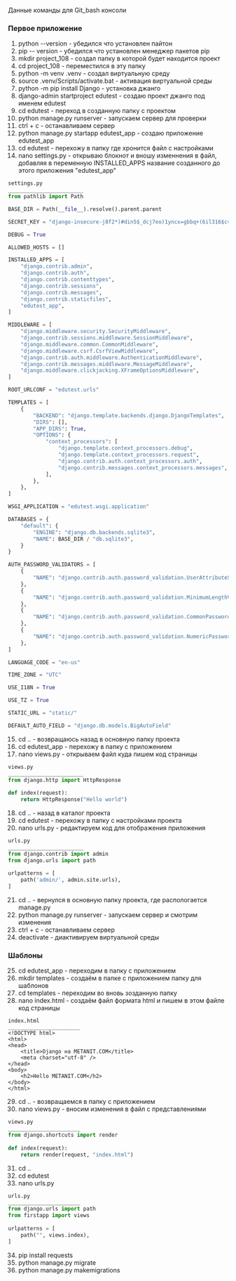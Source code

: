 Данные команды для Git_bash консоли
### Первое приложение ###
1) python --version - убедился что установлен пайтон
2) pip -- version - убедился что установлен менеджер пакетов pip
3) mkdir project_108 - создал папку в которой будет находится проект
4) cd project_108 - переместился в эту папку
5) python -m venv .venv - создал виртуальную среду
6) source .venv/Scripts/activate.bat - активация виртуальной среды
7) python -m pip install Django - установка джанго
8) django-admin startproject edutest - создаю проект джанго под именем edutest
9) cd edutest - переход в созданную папку с проектом
10) python manage.py runserver - запускаем сервер для проверки
11) ctrl + с  - останавливаем сервер
12) python manage.py startapp edutest_app - создаю приложение edutest_app
13) cd edutest - перехожу в папку где хронится файл с настройками
14) nano settings.py - открываю блокнот и вношу изменнения в файл, добавляя в переменную INSTALLED_APPS название созданного до этого приложения "edutest_app"
```python
settings.py
________________________
from pathlib import Path

BASE_DIR = Path(__file__).resolve().parent.parent

SECRET_KEY = "django-insecure-j8f2*)#din5$_dcj7eo)1yncx=gbbq+(6il316$cv)i2dfa^2="

DEBUG = True

ALLOWED_HOSTS = []

INSTALLED_APPS = [
    "django.contrib.admin",
    "django.contrib.auth",
    "django.contrib.contenttypes",
    "django.contrib.sessions",
    "django.contrib.messages",
    "django.contrib.staticfiles",
    "edutest_app",
]

MIDDLEWARE = [
    "django.middleware.security.SecurityMiddleware",
    "django.contrib.sessions.middleware.SessionMiddleware",
    "django.middleware.common.CommonMiddleware",
    "django.middleware.csrf.CsrfViewMiddleware",
    "django.contrib.auth.middleware.AuthenticationMiddleware",
    "django.contrib.messages.middleware.MessageMiddleware",
    "django.middleware.clickjacking.XFrameOptionsMiddleware",
]

ROOT_URLCONF = "edutest.urls"

TEMPLATES = [
    {
        "BACKEND": "django.template.backends.django.DjangoTemplates",
        "DIRS": [],
        "APP_DIRS": True,
        "OPTIONS": {
            "context_processors": [
                "django.template.context_processors.debug",
                "django.template.context_processors.request",
                "django.contrib.auth.context_processors.auth",
                "django.contrib.messages.context_processors.messages",
            ],
        },
    },
]

WSGI_APPLICATION = "edutest.wsgi.application"

DATABASES = {
    "default": {
        "ENGINE": "django.db.backends.sqlite3",
        "NAME": BASE_DIR / "db.sqlite3",
    }
}

AUTH_PASSWORD_VALIDATORS = [
    {
        "NAME": "django.contrib.auth.password_validation.UserAttributeSimilarityValidator",
    },
    {
        "NAME": "django.contrib.auth.password_validation.MinimumLengthValidator",
    },
    {
        "NAME": "django.contrib.auth.password_validation.CommonPasswordValidator",
    },
    {
        "NAME": "django.contrib.auth.password_validation.NumericPasswordValidator",
    },
]

LANGUAGE_CODE = "en-us"

TIME_ZONE = "UTC"

USE_I18N = True

USE_TZ = True

STATIC_URL = "static/"

DEFAULT_AUTO_FIELD = "django.db.models.BigAutoField"

```
15) cd .. - возвращаюсь назад в основную папку проекта
16) cd edutest_app  - перехожу в папку с приложением
17) nano views.py  - открываем файл куда пишем код страницы
```python
views.py
________________________
from django.http import HttpResponse
  
def index(request):
    return HttpResponse("Hello world")
```
18) cd .. - назад в каталог проекта
19) cd edutest - перехожу в папку с настройками проекта
20) nano urls.py  - редактируем код для отображения приложения
```python
urls.py
________________________
from django.contrib import admin
from django.urls import path
 
urlpatterns = [
    path('admin/', admin.site.urls),
]
```
21) cd .. - вернулся в основную папку проекта, где распологается manage.py
22) python manage.py runserver - запускаем сервер и смотрим изменения
23) ctrl + с - останавливаем сервер
24) deactivate - диактивируем виртуальной среды
### Шаблоны ###
25) cd edutest_app - переходим в папку с приложением 
26) mkdir templates - создаём в папке с приложением папку для шаблонов
27) сd templates - переходим во вновь зозданную папку
28) nano index.html - создаём файл формата html и пишем в этом файле код страницы
```
index.html
_______________________
<!DOCTYPE html>
<html>
<head>
    <title>Django на METANIT.COM</title>
    <meta charset="utf-8" />
</head>
<body>
    <h2>Hello METANIT.COM</h2>
</body>
</html>
```
29) cd .. - возвращаемся в папку с приложением
30) nano views.py  - вносим изменения в файл с представлениями
```python
views.py
_______________________
from django.shortcuts import render
 
def index(request):
    return render(request, "index.html")
```
31) cd .. 
32) cd edutest
33) nano urls.py 
```python
urls.py
_______________________
from django.urls import path
from firstapp import views
 
urlpatterns = [
    path("", views.index),
]
```
34) pip install requests
35) python manage.py migrate
36) python manage.py makemigrations
